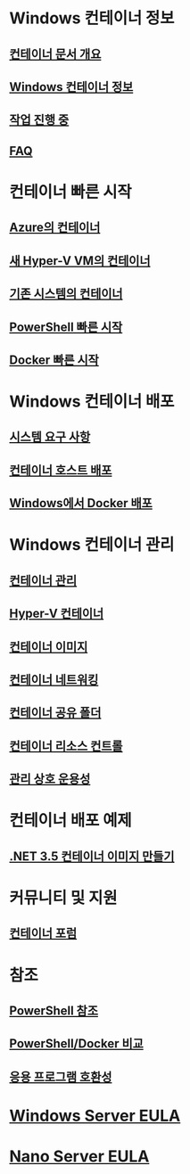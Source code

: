 # Windows 컨테이너 정보

## [컨테이너 문서 개요](./containers_welcome.md)

## [Windows 컨테이너 정보](about/about_overview.md)

## [작업 진행 중](about/work_in_progress.md)

## [FAQ](about/faq.md)

# 컨테이너 빠른 시작

## [Azure의 컨테이너](quick_start/azure_setup.md)

## [새 Hyper-V VM의 컨테이너](quick_start/container_setup.md)

## [기존 시스템의 컨테이너](quick_start/inplace_setup.md)

## [PowerShell 빠른 시작](quick_start/manage_powershell.md)

## [Docker 빠른 시작](quick_start/manage_docker.md)

# Windows 컨테이너 배포

## [시스템 요구 사항](deployment/system_requirements.md)

## [컨테이너 호스트 배포](deployment/deployment.md)

## [Windows에서 Docker 배포](deployment/docker_windows.md)

# Windows 컨테이너 관리

## [컨테이너 관리](management/manage_containers.md)

## [Hyper-V 컨테이너](management/hyperv_container.md)

## [컨테이너 이미지](management/manage_images.md)

## [컨테이너 네트워킹](management/container_networking.md)

## [컨테이너 공유 폴더](management/manage_data.md)

## [컨테이너 리소스 컨트롤](management/manage_resources.md)

## [관리 상호 운용성](management/hcs_powershell.md)

# 컨테이너 배포 예제

## [.NET 3.5 컨테이너 이미지 만들기](examples/dotnet35.md)

# 커뮤니티 및 지원

## [컨테이너 포럼](https://social.msdn.microsoft.com/Forums/en-US/home?forum=windowscontainers)

# 참조

## [PowerShell 참조](https://technet.microsoft.com/en-us/library/mt433069.aspx)

## [PowerShell/Docker 비교](reference/ps_docker_comparison.md)

## [응용 프로그램 호환성](reference/app_compat.md)

# [Windows Server EULA](EULA.md)

# [Nano Server EULA](Nano_EULA.md)


<!--HONumber=Jan16_HO1-->
